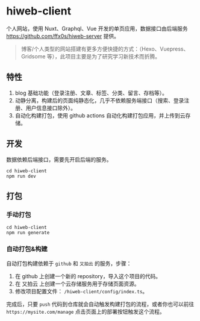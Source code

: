 # hiweb-client

个人网站，使用 Nuxt、Graphql、Vue 开发的单页应用，数据接口由后端服务  <https://github.com/ffx0s/hiweb-server> 提供。

> 博客/个人类型的网站搭建有更多方便快捷的方式：（Hexo、Vuepress、Gridsome 等），此项目主要是为了研究学习新技术而折腾。

## 特性

1. blog 基础功能（登录注册、文章、标签、分类、留言、存档等）。
2. 动静分离，构建后的页面纯静态化，几乎不依赖服务端接口（搜索、登录注册、用户信息接口除外）。
2. 自动化构建打包，使用 github actions 自动化构建打包应用，并上传到云存储。

## 开发

数据依赖后端接口，需要先开启后端的服务。

```
cd hiweb-client
npm run dev
```

## 打包

### 手动打包

```
cd hiweb-client
npm run generate
```

### 自动打包&构建

自动打包构建依赖于 `github` 和 `又拍云` 的服务，步骤：

1. 在 github 上创建一个新的 repository，导入这个项目的代码。
2. 在 又拍云 上创建一个云存储服务用于存储页面资源。
3. 修改项目配置文件： `/hiweb-client/config/index.ts`。

完成后，只要 `push` 代码到仓库就会自动触发构建打包的流程，或者你也可以前往 `https://mysite.com/manage` 点击页面上的部署按钮触发这个流程。


